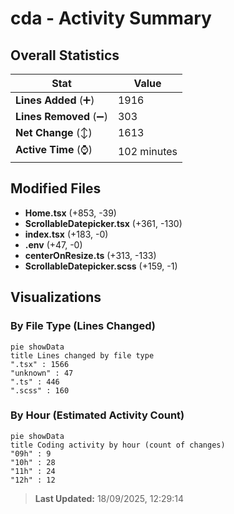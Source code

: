 # cda - Activity Summary 

## Overall Statistics

| Stat                   | Value                                                             |
| ---------------------- | ----------------------------------------------------------------- |
| **Lines Added** (➕)   | 1916                                          |
| **Lines Removed** (➖) | 303                                        |
| **Net Change** (↕)    | 1613                |
| **Active Time** (⌚)   | 102 minutes |


## Modified Files
- **Home.tsx** (+853, -39)
- **ScrollableDatepicker.tsx** (+361, -130)
- **index.tsx** (+183, -0)
- **.env** (+47, -0)
- **centerOnResize.ts** (+313, -133)
- **ScrollableDatepicker.scss** (+159, -1)

## Visualizations

### By File Type (Lines Changed)

```mermaid
pie showData
title Lines changed by file type
".tsx" : 1566
"unknown" : 47
".ts" : 446
".scss" : 160
```

### By Hour (Estimated Activity Count)

```mermaid
pie showData
title Coding activity by hour (count of changes)
"09h" : 9
"10h" : 28
"11h" : 24
"12h" : 12
```


> **Last Updated:** 18/09/2025, 12:29:14